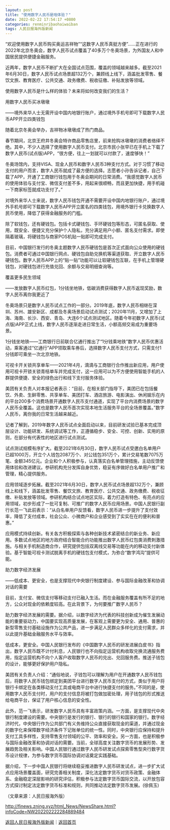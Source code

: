 ```yaml
---
layout: post
title: "使用数字人民币是啥体验？"
date: 2022-02-22 17:54:17 +0800
categories: renminribaohaiwaiban
tags: 人民日报海外版新闻
---
```

<p>“欢迎使用数字人民币购买奥运吉祥物”“这数字人民币真挺方便”……正在进行的2022年北京冬奥会，数字人民币试点覆盖了40多万个冬奥场景，为外国友人和中国居民提供便捷金融服务。</p><p>近两年，数字人民币不断扩大在全国试点范围，覆盖的领域越来越多。截至2021年6月30日，数字人民币试点场景超132万个，兼顾线上线下，涵盖批发零售、餐饮文旅、教育医疗、公共交通、政务缴费、税收征缴、补贴发放等领域。</p><p>使用数字人民币是什么样的体验？未来将如何改变我们的生活？</p><p>用数字人民币买冰墩墩</p><p>——境外来华人士无需开设中国内地银行账户，通过境外手机号即可下载数字人民币APP开立四类钱包</p><p>随着北京冬奥会举办，吉祥物冰墩墩成了热门商品。</p><p>春节期间，北京王府井冬奥会特许商品零售店里，前来抢购冰墩墩的消费者络绎不绝。其中，不少人选择了使用数字人民币支付。北京市民小张早已在手机上下载了数字人民币(试点版)APP，“很方便，往上一划就可以付款了，速度够快！”</p><p>冬奥场馆内，支持VISA、现金人民币和数字人民币3种支付方式。对于习惯了移动支付的用户而言，数字人民币就成了最方便的选择。志愿者小孙告诉记者，自己下载了APP，开通了工商银行钱包用于冬奥会期间的日常消费。“我感觉数字人民币的使用体验与支付宝、微信支付差不多，用起来很顺畅，而且更加快捷，用手机碰一下商家标签就成功支付了。”</p><p>对境外来华人士来说，数字人民币钱包开通不需要开设中国内地银行账户，通过境外手机号即可下载数字人民币APP开立匿名的四类钱包，用境外银行卡兑换数字人民币使用，降低了获得金融服务的门槛。</p><p>除了软钱包，还有硬钱包。包括卡式硬钱包、手环硬钱包等形态，可匿名获取、使用，既安全、便捷又充分保护个人隐私，充分满足用户小额、匿名支付需求。即使隔着玻璃，将硬钱包与商家POS机贴一贴即可完成支付。</p><p>目前，中国银行发行的冬奥主题数字人民币硬钱包是首次正式面向公众使用的硬钱包。消费者可通过中国银行网点、硬钱包自助兑换机等渠道获取、开立数字人民币硬钱包。数字人民币APP上的“贴一贴”功能可以让软硬钱包互联，在手机上管理硬钱包，对硬钱包进行充值兑回、余额与交易明细查询等。</p><p>覆盖更多民生领域</p><p>——发放数字人民币红包，1分钱坐地铁，低碳消费获得数字人民币返现奖励，数字人民币离你我更近了</p><p>冬奥场景只是数字人民币试点工作的一部分。2019年底，数字人民币相继在深圳、苏州、雄安新区、成都及冬奥场景启动试点测试；2020年11月，又增加了上海、海南、长沙、西安、青岛、大连6个试点测试地区。随着今年初数字人民币(试点版)APP正式上线，数字人民币逐渐走进日常生活，小额高频交易成为重要场景。</p><p>1分钱坐地铁——工商银行日前联合亿通行推出了“1分钱乘地铁”数字人民币优惠活动，乘客通过“亿通行”APP领取乘车券后，选择数字人民币支付方式，只需支付1分钱即可乘坐一次北京地铁。</p><p>可视卡开关锁共享单车——2021年4月，滴滴与工商银行合作推出新应用，用户使用可视卡开锁关锁青桔单车并完成支付，这一应用可以为不方便使用智能手机的人群提供便捷、安全的绿色出行和线下支付服务体验。</p><p>美团有关负责人对本报记者表示：“目前，在相关部门指导下，美团已在包括餐饮、外卖、生鲜零售、共享单车、美团打车、酒店旅游、电影演出、休闲娱乐在内的平台200多个消费场景开通数字人民币支付通道，实现了平台内消费场景的数字人民币全覆盖。这也是数字人民币首次实现本地生活服务平台的全场景覆盖。”数字人民币，离你我的日常生活越来越近。</p><p>记者了解到，2019年数字人民币试点全面启动以来，目前研发试验已基本完成顶层设计、功能研发、系统调试等工作，正遵循稳步、安全、可控、创新、实用的原则，在部分有代表性的地区进行试点测试。</p><p>试点测试规模有序扩大。截至2021年6月30日，数字人民币试点受邀白名单用户已超1000万，开立个人钱包2087万个、对公钱包351万个，累计交易笔数7075万笔、金额345亿元。企业和个人积极参与，认真落实白名单管理措施，主动反馈使用体验和改进建议。参研机构充分发挥自身优势，稳妥有序做好白名单用户推广和管理，精心提供服务。</p><p>应用领域逐步拓展。截至2021年6月30日，数字人民币试点场景超132万个，兼顾线上和线下，涵盖批发零售、餐饮文旅、教育医疗、公共交通、政务缴费、税收征缴、补贴发放等领域。参研机构结合试点地区实际，着力打造有特色、有亮点的应用领域，初步形成了一批可复制、可推广的数字人民币应用场景。中国人民银行副行长范一飞此前表示：“从白名单用户反馈看，数字人民币进一步提升了支付效率，降低了支付成本，社会公众、小微商户和企业感受到了实实在在的便利和普惠。”</p><p>应用模式持续创新。有关各方积极探索与各种创新技术紧密结合的新业务、新应用。多数试点地区的地方政府结合智能合约功能推出数字人民币红包类消费刺激措施。与相关手机制造商合作，研究提供包括双离线交易等功能在内的移动支付新体验。基于智能可视卡测试脱离手机的硬钱包支付模式，为弥合“数字鸿沟”提供可能。</p><p>助力数字经济发展</p><p>——低成本、更安全，也是支撑现代中央银行制度建设、参与国际金融改革和协调对话的需要</p><p>目前，支付宝、微信支付等移动支付已融入生活。而在金融服务覆盖有所不足的地方，公众对现金的依赖度较高。在此背景下，为何要推广数字人民币？</p><p>助力数字经济发展的需要。据介绍，以数字经济为代表的科技创新成为催生发展动能的重要驱动力，中国要实现高质量发展，在客观上需要更为安全、通用、普惠的新型零售支付基础设施作为公共产品，进一步满足人民群众多样化的支付需求，并以此提升基础金融服务水平与效率。</p><p>低成本，更安全。中国人民银行发布的《中国数字人民币的研发进展白皮书》指出，数字人民币既不计付利息，人民银行也不向指定运营机构收取兑换流通服务费用，指定运营机构不向个人客户收取数字人民币的兑出、兑回服务费。推送子钱包的设计，能够更好保护用户隐私。</p><p>美团有关负责人介绍：“通俗地说，子钱包可以理解为用户在开通数字人民币钱包后，将数字人民币钱包绑定到美团平台进行数字人民币支付的方式，类似于用户将银行卡绑定在各类移动支付工具或电商平台中进行快捷支付的服务。”不同的是，使用数字人民币支付时，用户的支付信息将被打包做加密处理，用子钱包的形式推送给电商平台，保证了用户核心信息的安全性。</p><p>此外，范一飞表示，研发数字人民币具有丰富政策内涵。一方面，是支撑现代中央银行制度建设的需要。中央银行是发行的银行、银行的银行和国家的银行。数字经济时代，中央银行作为公共部门有义务维持公众直接获取现金的渠道，并通过现金的数字化来保障数字经济条件下记账单位的统一性。同时，中央银行应保持和提升支付工具多样性，支持零售支付领域的公平、效率和安全。另一方面，也是积极参与国际金融改革和协调对话的需要。当前，全球高度关注数字货币的发展形势、发展趋势及相关影响。中国人民银行通过数字人民币研发试点探索零售型央行数字货币设计规律，为参与数字货币国际协调对话奠定实践基础。</p><p>据介绍，下一步中国人民银行将继续稳妥推进数字人民币研发试点，进一步扩大试点应用场景覆盖面，研究完善相关制度，深化法定数字货币对货币政策、金融体系、金融稳定深层影响的研究评估，积极参与法定数字货币国际交流，以开放包容方式探讨制定法定数字货币标准和规则，共同推动法定数字货币发展。(徐佩玉)</p><p class="em_media">（文章来源：人民日报海外版）</p>

<http://finews.zning.xyz/html_News/NewsShare.html?infoCode=NW202202222284889484>

[返回人民日报海外版新闻](//finews.withounder.com/category/renminribaohaiwaiban.html)｜[返回首页](//finews.withounder.com/)